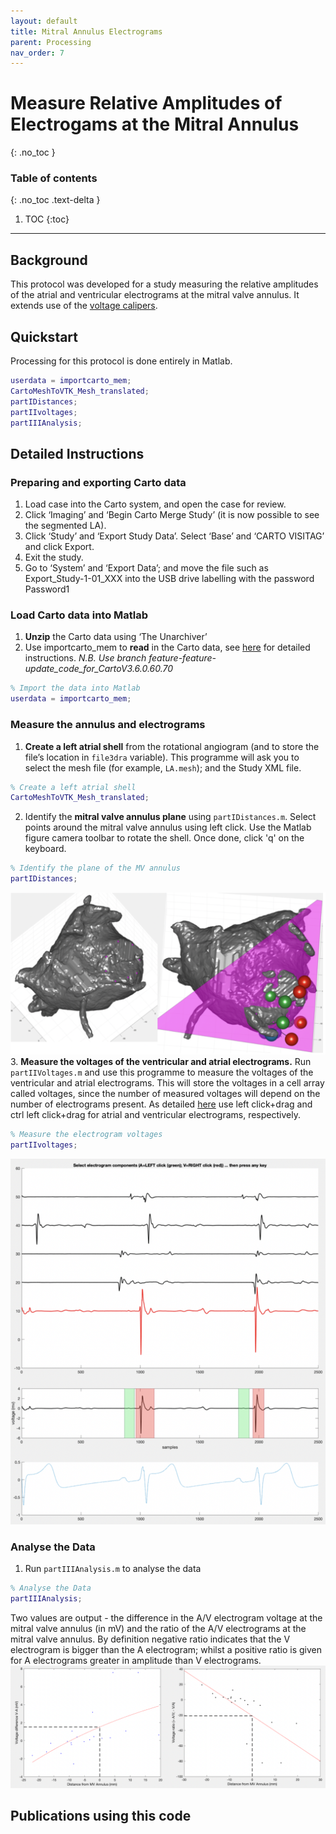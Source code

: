 ```yaml
---
layout: default
title: Mitral Annulus Electrograms
parent: Processing
nav_order: 7
---
```


# Measure Relative Amplitudes of Electrogams at the Mitral Annulus
{: .no_toc }

### Table of contents
{: .no_toc .text-delta }

1. TOC
{:toc}

---

## Background
This protocol was developed for a study measuring the relative amplitudes of the atrial and ventricular electrograms at the mitral valve annulus. It extends use of the [voltage calipers](/docs/processing/electrogram-amplitude/).

## Quickstart
Processing for this protocol is done entirely in Matlab.
```matlab
userdata = importcarto_mem;
CartoMeshToVTK_Mesh_translated;
partIDistances;
partIIvoltages;
partIIIAnalysis;
```

## Detailed Instructions

### Preparing and exporting Carto data
1.	Load case into the Carto system, and open the case for review.
2.	Click ‘Imaging’ and ‘Begin Carto Merge Study’ (it is now possible to see the segmented LA).
3.	Click ‘Study’ and ‘Export Study Data’. Select ‘Base’ and ‘CARTO VISITAG’ and click Export.
4.	Exit the study.
5.	Go to ‘System’ and ‘Export Data’; and move the file such as Export_Study-1-01_XXX into the USB drive labelling with the password Password1

### Load Carto data into Matlab

1. **Unzip** the Carto data using ‘The Unarchiver’
2. Use importcarto_mem to **read** in the Carto data, see [here](/docs/data-sources/carto/) for detailed instructions. _N.B. Use branch feature-feature-update_code_for_CartoV3.6.0.60.70_
```matlab
% Import the data into Matlab
userdata = importcarto_mem;
```

### Measure the annulus and electrograms
1. **Create a left atrial shell** from the rotational angiogram (and to store the file’s location in ```file3dra``` variable). This programme will ask you to select the mesh file (for example, ```LA.mesh```); and the Study XML file.
```matlab
% Create a left atrial shell
CartoMeshToVTK_Mesh_translated;
```
2. Identify the **mitral valve annulus plane** using ```partIDistances.m```. Select points around the mitral valve annulus using left click. Use the Matlab figure camera toolbar to rotate the shell. Once done, click 'q' on the keyboard.
```matlab
% Identify the plane of the MV annulus
partIDistances;
```
![](/assets/images/mitral-annulus-plane.png)
3. **Measure the voltages of the ventricular and atrial electrograms.** Run ```partIIVoltages.m``` and use this programme to measure the voltages of the ventricular and atrial electrograms. This will store the voltages in a cell array called voltages, since the number of measured voltages will depend on the number of electrograms present. As detailed [here](/docs/processing/electrogram-amplitude/) use left click+drag and ctrl left click+drag for atrial and ventricular electrograms, respectively.
```matlab
% Measure the electrogram voltages
partIIvoltages;
```
![](/assets/images/mitral-electrogram-voltage.png)

### Analyse the Data
1. Run ```partIIIAnalysis.m``` to analyse the data
```matlab
% Analyse the Data
partIIIAnalysis;
```
Two values are output - the difference in the A/V electrogram voltage at the mitral valve annulus (in mV) and the ratio of the A/V electrograms at the mitral valve annulus. By definition negative ratio indicates that the V electrogram is bigger than the A electrogram; whilst a positive ratio is given for A electrograms greater in amplitude than V electrograms.
![](/assets/images/ma-egm-analysis.png)

## Publications using this code
